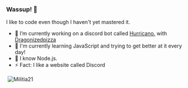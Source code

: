 ### Wassup! 👋

I like to code even though I haven't yet mastered it.

- 🔭 I’m currently working on a discord bot called [Hurricano.](https://github.com/HurricanoBot/Hurricano) with [Dragonizedpizza](https://github.com/Dragonizedpizza)
- 🌱 I'm currently learning JavaScript and trying to get better at it every day!
- 💬 I know Node.js.
- ⚡ Fact: I like a website called Discord


<p>&nbsp;<img align="center" src="https://github-readme-stats.vercel.app/api?username=Militia21&show_icons=true&locale=en" alt="Militia21" /></p>

